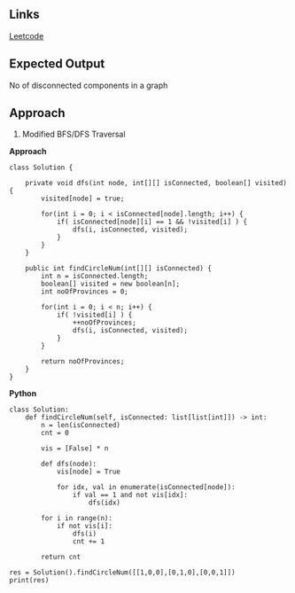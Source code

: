 ## Links
[Leetcode](https://leetcode.com/problems/number-of-provinces/description/)

## Expected Output
No of disconnected components in a graph

## Approach
1. Modified BFS/DFS Traversal

**Approach**
```
class Solution {

    private void dfs(int node, int[][] isConnected, boolean[] visited) {
        visited[node] = true;

        for(int i = 0; i < isConnected[node].length; i++) {
            if( isConnected[node][i] == 1 && !visited[i] ) {
                dfs(i, isConnected, visited);
            }
        }
    }

    public int findCircleNum(int[][] isConnected) {
        int n = isConnected.length;
        boolean[] visited = new boolean[n];
        int noOfProvinces = 0;

        for(int i = 0; i < n; i++) {
            if( !visited[i] ) {
                ++noOfProvinces;
                dfs(i, isConnected, visited);
            }
        }

        return noOfProvinces;
    }
}
```

**Python**
```
class Solution:
    def findCircleNum(self, isConnected: list[list[int]]) -> int:
        n = len(isConnected)
        cnt = 0

        vis = [False] * n

        def dfs(node):
            vis[node] = True

            for idx, val in enumerate(isConnected[node]):
                if val == 1 and not vis[idx]:
                    dfs(idx)

        for i in range(n):
            if not vis[i]:
                dfs(i)
                cnt += 1
        
        return cnt
    
res = Solution().findCircleNum([[1,0,0],[0,1,0],[0,0,1]])
print(res)
```
